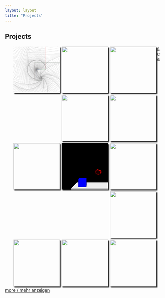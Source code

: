 ```yaml
---
layout: layout
title: "Projects"
---
```


<section class="content">
	<h1>Projects</h1>
<ul id='project_overview'>
	<li>
		<a href="https://quoteme.github.io/math"><img src="https://github.com/Quoteme/math/blob/master/social_preview.png?raw=true" alt=""></a>
	</li>
	<li>
		<a href="https://quoteme.github.io/skript/"><img src="https://i.imgur.com/3DSsCuD.png" alt="" title="Linear Algebra I &amp; II Scripts written during my courses at University Düsseldorf"></a>
	</li>
	<li>
		<a href="https://github.com/Quoteme/img2string/"><img src="https://i.imgur.com/CmCh70g.gif" alt="" title="transform images into a long line of woven string"></a>
	</li>
	<li>
		<a href="https://github.com/Quoteme/webglcs"><img src="https://camo.githubusercontent.com/4adeb27d1d0efe8704629aa618f8634fa1a1a8f3/68747470733a2f2f692e696d6775722e636f6d2f747146325241692e706e67" alt=""></a>
	</li>
	<li>
		<a href="https://github.com/Quoteme/dimensioncrusher"><img src="https://camo.githubusercontent.com/f2d3a62a589b66cf5abb6e36b9f3241e74c567c7/68747470733a2f2f692e696d6775722e636f6d2f586e66767061672e676966" alt="" title="Game in 4 dimensions"></a>
	</li>
	<li>
		<a href="https://github.com/Quoteme/complexGrapher"><img src="https://camo.githubusercontent.com/0a0f54380355f9a2993b95be0db93d700620331e/68747470733a2f2f692e696d6775722e636f6d2f65666f386e554d2e676966" alt="" title="App to visualize complex valued functions"></a>
	</li>
	<li>
		<a href="https://github.com/Quoteme/Fluchtpunkt3D"><img src="https://raw.githubusercontent.com/Quoteme/Fluchtpunkt3D/master/demo/test.gif" alt="" title="Self written 3d rendering engine"></a>
	</li>
	<li>
		<a href="https://quoteme.github.io/KnowHowComputerHTML/"><img src="https://i.imgur.com/R5O38wV.png" alt="" title="Rewrite of the classical KnowHowComputer from German public broadcasting"></a>
	</li>
	<li>
		<a href="https://github.com/mventurelli/relichunterszero"><img src="https://i.imgur.com/05wgpP9.png" alt="" title="I am in the credits of this steam game for collaborating with them"></a>
	</li>
	<li>
		<a href="https://quoteme.github.io/qrcode/"><img src="https://i.imgur.com/ibEuDVu.png" alt="" title="A very simplistic QR-Code reader and creater for 2D custom barcodes"></a>
	</li>
	<li>
		<a href="https://quoteme.github.io/nDrender/"><img src="https://i.imgur.com/Wp8jf0g.gif" alt="" title="A rendering engine for n dimensional objects"></a>
	</li>
	<li>
		<a href="https://github.com/Quoteme/matrixVisualizer"><img src="https://i.imgur.com/47Bc1uJ.gif" alt="" title="Visualize the effects of 4x4 Matrices"></a>
	</li>
</ul>

[see more / mehr anzeigen](https://github.com/Quoteme?tab=repositories)

<style type="text/css" media="screen">
	#project_overview img {
		width: 150px;
		height: 150px;
		margin: 3px;
		box-shadow: 3px 3px 3px #161616;
	}
	#project_overview li {
		float: left;
		list-style-type: none;
	}
</style>
</section>
